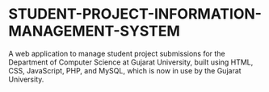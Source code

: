 # STUDENT-PROJECT-INFORMATION-MANAGEMENT-SYSTEM
A web application to manage student project submissions for the Department of Computer Science at Gujarat University, built using HTML, CSS, JavaScript, PHP, and MySQL, which is now in use by the Gujarat University.
